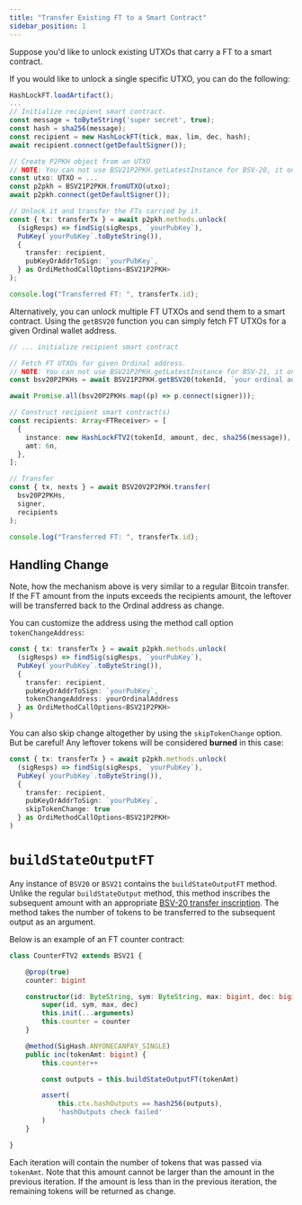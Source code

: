 ```yaml
---
title: "Transfer Existing FT to a Smart Contract"
sidebar_position: 1
---
```


Suppose you'd like to unlock existing UTXOs that carry a FT to a smart contract.

If you would like to unlock a single specific UTXO, you can do the following:

```ts
HashLockFT.loadArtifact();
...
// Initialize recipient smart contract.
const message = toByteString('super secret', true);
const hash = sha256(message);
const recipient = new HashLockFT(tick, max, lim, dec, hash);
await recipient.connect(getDefaultSigner());

// Create P2PKH object from an UTXO
// NOTE: You can not use BSV21P2PKH.getLatestInstance for BSV-20, it only works for NFTs.
const utxo: UTXO = ...
const p2pkh = BSV21P2PKH.fromUTXO(utxo);
await p2pkh.connect(getDefaultSigner());

// Unlock it and transfer the FTs carried by it.
const { tx: transferTx } = await p2pkh.methods.unlock(
  (sigResps) => findSig(sigResps, `yourPubKey`),
  PubKey(`yourPubKey`.toByteString()),
  {
    transfer: recipient,
    pubKeyOrAddrToSign: `yourPubKey`,
  } as OrdiMethodCallOptions<BSV21P2PKH>
);

console.log("Transferred FT: ", transferTx.id);
```

Alternatively, you can unlock multiple FT UTXOs and send them to a smart contract. Using the `getBSV20` function you can simply fetch FT UTXOs for a given Ordinal wallet address.

```ts
// ... initialize recipient smart contract

// Fetch FT UTXOs for given Ordinal address.
// NOTE: You can not use BSV21P2PKH.getLatestInstance for BSV-21, it only works for NFTs.
const bsv20P2PKHs = await BSV21P2PKH.getBSV20(tokenId, `your ordinal address`);

await Promise.all(bsv20P2PKHs.map((p) => p.connect(signer)));

// Construct recipient smart contract(s)
const recipients: Array<FTReceiver> = [
  {
    instance: new HashLockFTV2(tokenId, amount, dec, sha256(message)),
    amt: 6n,
  },
];

// Transfer
const { tx, nexts } = await BSV20V2P2PKH.transfer(
  bsv20P2PKHs,
  signer,
  recipients
);

console.log("Transferred FT: ", transferTx.id);
```

## Handling Change

Note, how the mechanism above is very similar to a regular Bitcoin transfer. If the FT amount from the inputs exceeds the recipients amount, the leftover will be transferred back to the Ordinal address as change.

You can customize the address using the method call option `tokenChangeAddress`:

```ts
const { tx: transferTx } = await p2pkh.methods.unlock(
  (sigResps) => findSig(sigResps, `yourPubKey`),
  PubKey(`yourPubKey`.toByteString()),
  {
    transfer: recipient,
    pubKeyOrAddrToSign: `yourPubKey`,
    tokenChangeAddress: yourOrdinalAddress
  } as OrdiMethodCallOptions<BSV21P2PKH>
)
```

You can also skip change altogether by using the `skipTokenChange` option. But be careful! Any leftover tokens will be considered **burned** in this case:
```ts
const { tx: transferTx } = await p2pkh.methods.unlock(
  (sigResps) => findSig(sigResps, `yourPubKey`),
  PubKey(`yourPubKey`.toByteString()),
  {
    transfer: recipient,
    pubKeyOrAddrToSign: `yourPubKey`,
    skipTokenChange: true
  } as OrdiMethodCallOptions<BSV21P2PKH>
)
```

# `buildStateOutputFT`

Any instance of `BSV20` or `BSV21` contains the `buildStateOutputFT` method. Unlike the regular `buildStateOutput` method, this method inscribes the subsequent amount with an appropriate [BSV-20 transfer inscription](https://docs.1satordinals.com/bsv20#transfer-all-modes). The method takes the number of tokens to be transferred to the subsequent output as an argument.

Below is an example of an FT counter contract:

```ts
class CounterFTV2 extends BSV21 {

    @prop(true)
    counter: bigint

    constructor(id: ByteString, sym: ByteString, max: bigint, dec: bigint, counter: bigint) {
        super(id, sym, max, dec)
        this.init(...arguments)
        this.counter = counter
    }

    @method(SigHash.ANYONECANPAY_SINGLE)
    public inc(tokenAmt: bigint) {
        this.counter++

        const outputs = this.buildStateOutputFT(tokenAmt)

        assert(
            this.ctx.hashOutputs == hash256(outputs),
            'hashOutputs check failed'
        )
    }

}
```

Each iteration will contain the number of tokens that was passed via `tokenAmt`. Note that this amount cannot be larger than the amount in the previous iteration. If the amount is less than in the previous iteration, the remaining tokens will be returned as change.
